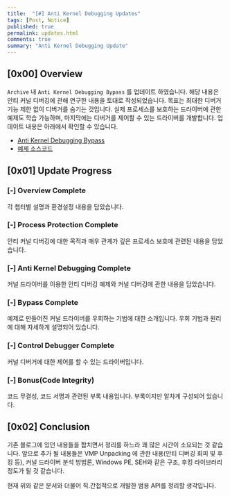 ```yaml
---
title:  "[#] Anti Kernel Debugging Updates"
tags: [Post, Notice]
published: true
permalink: updates.html
comments: true
summary: "Anti Kernel Debugging Update"
---
```


## [0x00] Overview

`Archive` 내 `Anti Kernel Debugging Bypass` 를 업데이트 하였습니다. 해당 내용은 안티 커널 디버깅에 관해 연구한 내용을 토대로 작성되었습니다. 목표는 최대한 디버거 기능 제한 없이 디버거를 숨기는 것입니다. 실제 프로세스를 보호하는 드라이버에 관한 예제도 학습 가능하며, 마지막에는 디버거를 제어할 수 있는 드라이버를 개발합니다.
업데이트 내용은 아래에서 확인할 수 있습니다.

- <a href="https://shhoya.github.io/antikernel_introduction.html">Anti Kernel Debugging Bypass</a>
- <a href="https://shhoya.github.io/Examples">예제 소스코드</a>



## [0x01] Update Progress

### [-] Overview Complete

각 챕터별 설명과 환경설정 내용을 담았습니다.



### [-] Process Protection Complete

안티 커널 디버깅에 대한 목적과 매우 관계가 깊은 프로세스 보호에 관련된 내용을 담았습니다.



### [-] Anti Kernel Debugging Complete

커널 드라이버를 이용한 안티 디버깅 예제와 커널 디버깅에 관한 내용을 담았습니다.



### [-] Bypass Complete

예제로 만들어진 커널 드라이버를 우회하는 기법에 대한 소개입니다. 우회 기법과 원리에 대해 자세하게 설명되어 있습니다.



### [-] Control Debugger Complete

커널 디버거에 대한 제어를 할 수 있는 드라이버입니다.



### [-] Bonus(Code Integrity)

코드 무결성, 코드 서명과 관련된 부록 내용입니다. 부록이지만 알차게 구성되어 있습니다.



## [0x02] Conclusion

기존 블로그에 있던 내용들을 합치면서 정리를 하느라 꽤 많은 시간이 소요되는 것 같습니다.
앞으로 추가 될 내용들은 VMP Unpacking 에 관한 내용(안티 디버깅 회피 및 후킹 등), 커널 드라이버 분석 방법론, Windows PE, SEH와 같은 구조, 후킹 라이브러리 정도가 될 것 같습니다. 

현재 위와 같은 문서와 더불어 직.간접적으로 개발한 범용 API를 정리할 생각입니다.


